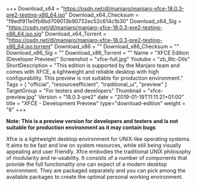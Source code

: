 +++
Download_x64 = "https://osdn.net/dl/manjaro/manjaro-xfce-18.0.3-pre2-testing-x86_64.iso"
Download_x64_Checksum = "f9edf911e0fb8bd709013b90732ec52c614c1b30"
Download_x64_Sig = "https://osdn.net/dl/manjaro/manjaro-xfce-18.0.3-pre2-testing-x86_64.iso.sig"
Download_x64_Torrent = "https://osdn.net/dl/manjaro/manjaro-xfce-18.0.3-pre2-testing-x86_64.iso.torrent"
Download_x86 = ""
Download_x86_Checksum = ""
Download_x86_Sig = ""
Download_x86_Torrent = ""
Name = "XFCE Edition (Developer Preview)"
Screenshot = "xfce-full.jpg"
Youtube = "zb_9tc-DiIs"
ShortDescription = "This edition is supported by the Manjaro team and comes with XFCE, a lightweight and reliable desktop with high configurability. This preview is not suitable for production environment."
Tags = [ "official", "resourceefficient", "traditional_ui", "preview" ]
TargetGroup = "For testers and developers"
Thumbnail = "xfce-preview.jpg"
Version = "18.0.3-pre2"
date = "2019-01-19T11:11:21+01:00"
title = "XFCE - Development Preview"
type="download-edition"
weight = "6"
+++

**Note: This is a preview version for developers and testers and is not suitable for production environment as it may contain bugs**

Xfce is a lightweight desktop environment for UNIX-like operating systems. It aims to be fast and low on system resources, while still being visually appealing and user friendly. Xfce embodies the traditional UNIX philosophy of modularity and re-usability. It consists of a number of components that provide the full functionality one can expect of a modern desktop environment. They are packaged separately and you can pick among the available packages to create the optimal personal working environment.
